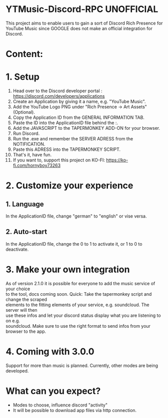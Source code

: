 # YTMusic-Discord-RPC UNOFFICIAL
This project aims to enable users to gain a sort of Discord Rich Presence for YouTube Music since GOOGLE does not make an official integration for Discord.

# Content:

# 1. Setup
   1. Head over to the Discord developer portal : https://discord.com/developers/applications
   2. Create an Application by giving it a name, e.g. "YouTube Music".
   3. Add the YouTube Logo PNG under "Rich Presence -> Art Assets" (Optional).
   4. Copy the Application ID from the GENERAL INFORMATION TAB.
   5. Paste the ID into the ApplicationID file behind the :.
   6. Add the JAVASCRIPT to the TAPERMONKEY ADD-ON for your browser.
   7. Run Discord.
   8. Run the .exe and remember the SERVER ADRESS from the NOTIFICATION.
   9. Paste this ADRESS into the TAPERMONKEY SCRIPT.
   10. That's it, have fun.
   11. If you want to, support this project on KO-FI: https://ko-fi.com/hornyboy73263


# 2. Customize your experience
   ## 1. Language
   In the ApplicationID file, change "german" to "english" or vise versa.


   ## 2. Auto-start
   In the ApplicationID file, change the 0 to 1 to activate it, or 1 to 0 to deactivate.


# 3. Make your own integration

As of version 2.1.0 it is possible for everyone to add the music service of your choice   
to the tool, docs coming soon. Quick: Take the tapermonkey script and change the scraped   
elements to the fitting elements of your service, e.g. soundcloud. The server will then   
use these infos and let your discord status display what you are listening to on e.g.   
soundcloud. Make sure to use the right format to send infos from your browser to the app.   


# 4. Coming with 3.0.0

Support for more than music is planned. Currently, other modes are being developed.   

# What can you expect?   

- Modes to choose, influence discord "activity"
- It will be possible to download app files via http connection.




